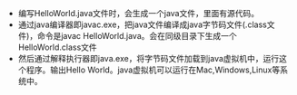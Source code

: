 - 编写HelloWorld.java文件时，会生成一个java文件，里面有源代码。
- 通过java编译器即javac.exe，把java文件编译成java字节码文件(.class文件)，命令是javac HelloWorld.java。会在同级目录下生成一个HelloWorld.class文件
- 然后通过解释执行器即java.exe，将字节码文件加载到java虚拟机中，运行这个程序。输出Hello World。java虚拟机可以运行在Mac,Windows,Linux等系统中。
